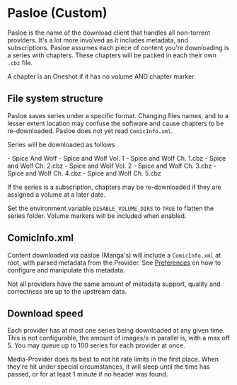 # Pasloe (Custom)

Pasloe is the name of the download client that handles all non-torrent providers. It's a lot
more involved as it includes metadata, and subscriptions. Pasloe assumes each piece of content you're downloading
is a series with chapters. These chapters will be packed in each their own <code>.cbz</code> file.

<note>
    A chapter is an Oneshot if it has no volume <control>AND</control> chapter marker.
</note>

## File system structure

Pasloe saves series under a specific format. Changing files names, and to a lesser extent location may confuse the software
and cause chapters to be re-downloaded. Pasloe does not yet read <code>ComicInfo.xml</code>.

Series will be downloaded as follows

<code-block lang="text">
- Spice And Wolf
    - Spice and Wolf Vol. 1
        - Spice and Wolf Ch. 1.cbz
        - Spice and Wolf Ch. 2.cbz
    - Spice and Wolf Vol. 2
        - Spice and Wolf Ch. 3.cbz
        - Spice and Wolf Ch. 4.cbz
    - Spice and Wolf Ch. 5.cbz
</code-block>

If the series is a subscription, chapters may be re-downloaded if they are assigned a volume at a later date.

<tip>
    Set the environment variable <code>DISABLE_VOLUME_DIRS</code> to <code>TRUE</code> to flatten the series folder.
    Volume markers will be included when enabled.
</tip>

## ComicInfo.xml

Content downloaded via pasloe (Manga's) will include a <code>ComicInfo.xml</code> at root, with parsed metadata from the Provider.
See <a href="Preferences.md">Preferences</a> on how to configure and manipulate this metadata.

<warning>
    Not all providers have the same amount of metadata support, quality and correctness are up to the upstream data.
</warning>

## Download speed

Each provider has at most one series being downloaded at any given time. This is not configurable, the amount of images/s
in parallel is, with a max off 5. You may queue up to 100 series for each provider at once.

<note>
    Media-Provider does its best to not hit rate limits in the first place. When they're hit under special circumstances, 
    it will sleep until the time has passed, or for at least 1 minute if no header was found.
</note>